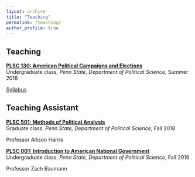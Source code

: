```yaml
---
layout: archive
title: "Teaching"
permalink: /teaching/
author_profile: true
---
```


## Teaching

<b>[PLSC 130: American Political Campaigns and Elections](https://markusneumann.github.io/teaching/2018-summer-plsc130)</b> <br>
Undergraduate class, <i>Penn State, Department of Political Science</i>, Summer 2018

[Syllabus](https://markusneumann.github.io/teaching/2018-summer-plsc130)

## Teaching Assistant

<b>[PLSC 501: Methods	of	Political	Analysis](https://markusneumann.github.io/teaching/2018-summer-plsc130)</b> <br>
Graduate class, <i>Penn State, Department of Political Science</i>, Fall 2018

Professor Allison Harris

<b>[PLSC 001: Introduction to American National Government](https://markusneumann.github.io/teaching/2018-summer-plsc130)</b> <br>
Undergraduate class, <i>Penn State, Department of Political Science</i>, Fall 2016

Professor Zach Baumann
